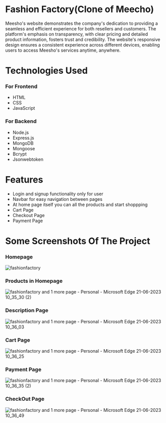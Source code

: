 # Fashion Factory(Clone of Meecho)
Meesho's website demonstrates the company's dedication to providing a seamless and efficient experience for both resellers and customers. The platform's emphasis on transparency, with clear pricing and detailed product information, fosters trust and credibility. The website's responsive design ensures a consistent experience across different devices, enabling users to access Meesho's services anytime, anywhere.
# Technologies Used
### For Frontend
* HTML
* CSS
* JavaScript
### For Backend
* Node.js
* Express.js
* MongoDB
* Mongoose
* Bcrypt
* Jsonwebtoken
# Features
* Login and signup functionality only for user
* Navbar for easy navigation between pages
* At home page itself you can all the products and start shoppping
* Cart Page
* Checkout Page
* Payment Page
# Some Screenshots Of The Project
### Homepage
![fashionfactory](https://github.com/Gauravanand015/panoramic-error-8656/assets/114743182/cc8c19db-4a3d-498f-bd5b-af8b2f118cbb)

### Products in Homepage
![fashionfactory and 1 more page - Personal - Microsoft​ Edge 21-06-2023 10_35_30 (2)](https://github.com/Gauravanand015/panoramic-error-8656/assets/114743182/ed088a69-e6a3-46ae-b125-0e401afc8491)

### Description Page
![fashionfactory and 1 more page - Personal - Microsoft​ Edge 21-06-2023 10_36_03](https://github.com/Gauravanand015/panoramic-error-8656/assets/114743182/fd07cc19-e12c-4629-9d5f-9e896ce3ded4)

### Cart Page
![fashionfactory and 1 more page - Personal - Microsoft​ Edge 21-06-2023 10_36_25](https://github.com/Gauravanand015/panoramic-error-8656/assets/114743182/2082f727-3e13-4879-8189-2819c44801e0)

### Payment Page
![fashionfactory and 1 more page - Personal - Microsoft​ Edge 21-06-2023 10_36_35 (2)](https://github.com/Gauravanand015/panoramic-error-8656/assets/114743182/a85779a9-c221-49e5-a37f-64ece9da4122)

### CheckOut Page 
![fashionfactory and 1 more page - Personal - Microsoft​ Edge 21-06-2023 10_36_49](https://github.com/Gauravanand015/panoramic-error-8656/assets/114743182/424d65a3-ed0c-42e8-a259-c3fc0089d78c)






